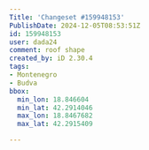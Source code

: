 ```yaml
---
Title: 'Changeset #159948153'
PublishDate: 2024-12-05T08:53:51Z
id: 159948153
user: dada24
comment: roof shape
created_by: iD 2.30.4
tags:
- Montenegro
- Budva
bbox:
  min_lon: 18.846604
  min_lat: 42.2914046
  max_lon: 18.8467682
  max_lat: 42.2915409

---
```

